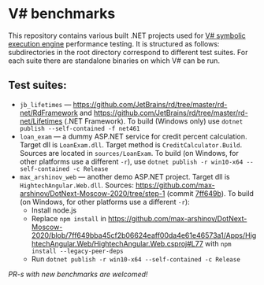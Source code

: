# V# benchmarks

This repository contains various built .NET projects used for [V# symbolic execution engine](https://github.com/VSharp-team/VSharp) performance testing.  It is structured as follows: subdirectories in the root directory correspond to different test suites. For each suite there are standalone binaries on which V# can be run.

## Test suites:

- `jb_lifetimes` — https://github.com/JetBrains/rd/tree/master/rd-net/RdFramework and https://github.com/JetBrains/rd/tree/master/rd-net/Lifetimes (.NET Framework). To build (Windows only) use `dotnet publish --self-contained -f net461`
- `loan_exam` — a dummy ASP.NET service for credit percent calculation. Target dll is `LoanExam.dll`. Target method is `CreditCalculator.Build`. Sources are located in `sources/LoanExam`. To build (on Windows, for other platforms use a different `-r`), use `dotnet publish -r win10-x64 --self-contained -c Release`
- `max_arshinov_web` — another demo ASP.NET project. Target dll is `HightechAngular.Web.dll`. Sources: https://github.com/max-arshinov/DotNext-Moscow-2020/tree/step-1 (commit [7ff649b](https://github.com/max-arshinov/DotNext-Moscow-2020/commit/7ff649bba45cf2b06624eaff00da4e61e46573a1)). To build (on Windows, for other platforms use a different `-r`):
  - Install node.js
  - Replace `npm install` in https://github.com/max-arshinov/DotNext-Moscow-2020/blob/7ff649bba45cf2b06624eaff00da4e61e46573a1/Apps/HightechAngular.Web/HightechAngular.Web.csproj#L77 with `npm install --legacy-peer-deps`
  - Run `dotnet publish -r win10-x64 --self-contained -c Release`

*PR-s with new benchmarks are welcomed!*   


